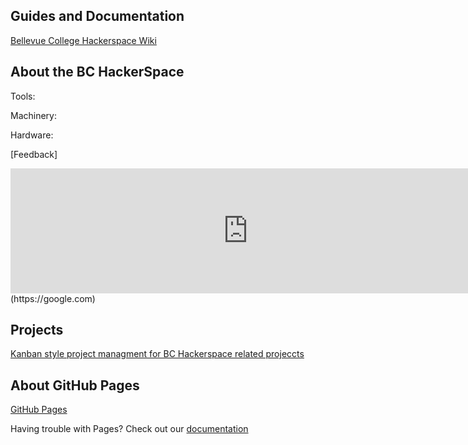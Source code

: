 ## Guides and Documentation
[Bellevue College Hackerspace Wiki](https://github.com/gianlazz/BC-HackerSpace/wiki)

## About the BC HackerSpace

Tools:

Machinery:

Hardware:

[Feedback]
<iframe src="https://docs.google.com/forms/d/e/1FAIpQLSdIEX0I3A6mKBK8jknDUYwInX-qE3jE5NavSO6dMvFJkC3d3g/viewform?embedded=true" width="760" height="200" frameborder="0" marginheight="0" marginwidth="0">Loading...</iframe>(https://google.com)

## Projects
[Kanban style project managment for BC Hackerspace related projeccts](https://github.com/gianlazz/BC-HackerSpace/projects)

## About GitHub Pages
[GitHub Pages](https://pages.github.com/)

Having trouble with Pages? Check out our [documentation](https://help.github.com/categories/github-pages-basics/)
